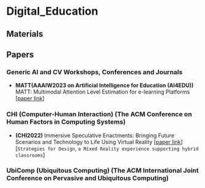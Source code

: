 # Digital_Education

## Materials


## Papers

### Generic AI and CV Workshops, Conferences and Journals

* **MATT(AAAIW2023 on Artificial Intelligence for Education (AI4EDU))** MATT: Multimodal Attention Level Estimation for e-learning Platforms [[paper link](https://arxiv.org/abs/2301.09174)]

### CHI (Computer-Human Interaction) (The ACM Conference on Human Factors in Computing Systems)

* **(CHI2022)** Immersive Speculative Enactments: Bringing Future Scenarios and Technology to Life Using Virtual Reality [[paper link](https://dl.acm.org/doi/10.1145/3491102.3517492)][`Strategies for Design`, `a Mixed Reality experience supporting hybrid classrooms`]

### UbiComp (Ubiquitous Computing) (The ACM International Joint Conference on Pervasive and Ubiquitous Computing)


